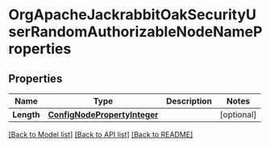 # OrgApacheJackrabbitOakSecurityUserRandomAuthorizableNodeNameProperties

## Properties
Name | Type | Description | Notes
------------ | ------------- | ------------- | -------------
**Length** | [**ConfigNodePropertyInteger**](configNodePropertyInteger.md) |  | [optional] 

[[Back to Model list]](../README.md#documentation-for-models) [[Back to API list]](../README.md#documentation-for-api-endpoints) [[Back to README]](../README.md)


